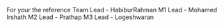 For your the reference
Team Lead - HabiburRahman
M1 Lead - Mohamed Irshath
M2 Lead - Prathap
M3 Lead - Logeshwaran
